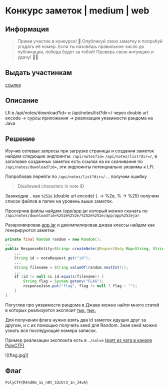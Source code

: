 # Конкурс заметок | medium | web

## Информация

> Прими участие в конкурсе! 🎉 Опубликуй свою заметку и попробуй угадать её номер. Если ты назовёшь правильное число до публикации, победа будет за тобой! Проверь свою интуицию и удачу! 🔢✨

## Выдать участинкам
[ссылка](http://tasks.polyctf.ru:30008/)

## Описание
Lfi в /api/notes/download?id= и /api/notes/list?dir=/ через double url encode -> сурсы приложения -> реализация уязвимости рандома на Java

## Решение
Изучив сетевые запросы при загрузке страницы и создании заметок найдем следющие эндпоинты: `/api/notes?id=` `/api/notes/list?dir=/`,  в заголовке созданных заметок есть ссылка на их скачивание по `/api/notes/download?id=`, эти эндпоинты потенциально уязвимы к LFI. 

Попробовав перейти по `/api/notes/list?dir=/..` получим ошибку 
>Disallowed characters in note ID

Заэнкодив `.` как `%252e` (double url encode) (. -> %2e, % -> %25) получим список файлов в папке на уровень выше заметок.

Просерчив файлы найдем /app/app.jar который можно скачать по `/api/notes/download?id=%252e%252e/%252e%252e/app/app%252ejar`

Разархивировав [app.jar](/solve/app.jar) и декомпилировав джава классы найдем как генерируются заметки

```java
private final Random random = new Random();
...
public ResponseEntity<String> createNote(@RequestBody Map<String, String> noteRequest) throws IOException {
	...
	String id = noteRequest.get("id");
	...
	String filename = String.valueOf(random.nextInt());
	...
	if (id != null && id.equals(filename)) {  
	    String flag = System.getenv("FLAG");  
	    responseJson.put("flag", flag != null ? flag : ""); 
	} 
}
```

Погуглив про уязвимости рандома в Джаве можно найти много статей в которых реализуется эксплоит [тык.](https://habr.com/ru/articles/151187/) [тык.](https://xakep.ru/2015/07/20/java-random-hack/)

Для получения флага нужно взять два id заметок идущих друг за другом, и с их помощью получить seed для Random. Зная seed можно узнать все последующие номера записок.

Пример реализации эксплоита есть в `./solve` [(взят из чата в канале PolyCTF)](https://t.me/c/1996175205/1914)

![[flag.jpg]]

## Флаг
`PolyCTF{R4nd0m_1s_n0t_S3cUr3_1n_J4vA}`